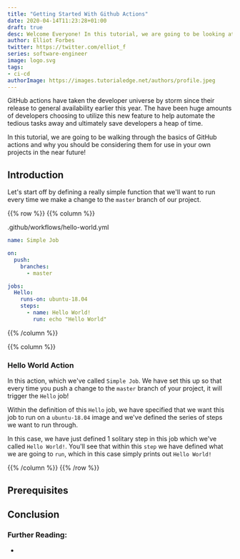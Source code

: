 ```yaml
---
title: "Getting Started With Github Actions"
date: 2020-04-14T11:23:28+01:00
draft: true
desc: Welcome Everyone! In this tutorial, we are going to be looking at GitHub actions and how you can use them for fame and fortune in your own GitHub repositories!
author: Elliot Forbes
twitter: https://twitter.com/elliot_f
series: software-engineer
image: logo.svg
tags:
- ci-cd
authorImage: https://images.tutorialedge.net/authors/profile.jpeg
---
```


GitHub actions have taken the developer universe by storm since their release to general availability earlier this year. The have been huge amounts of developers choosing to utilize this new feature to help automate the tedious tasks away and ultimately save developers a heap of time.

In this tutorial, we are going to be walking through the basics of GitHub actions and why you should be considering them for use in your own projects in the near future!


## Introduction

Let's start off by defining a really simple function that we'll want to run every time we make a change to the `master` branch of our project. 



{{% row %}}
{{% column %}}
<div class="filename"> .github/workflows/hello-world.yml </div>

```yaml
name: Simple Job

on:
  push:
    branches:
      - master

jobs:
  Hello:
    runs-on: ubuntu-18.04
    steps:
      - name: Hello World!
        run: echo "Hello World"
```
{{% /column %}}

{{% column %}}
### Hello World Action

In this action, which we've called `Simple Job`. We have set this up so that every time you push a change to the `master` branch of your project, it will trigger the `Hello` job!

Within the definition of this `Hello` job, we have specified that we want this job to run on a `ubuntu-18.04` image and we've defined the series of steps we want to run through.

In this case, we have just defined 1 solitary step in this job which we've called `Hello World!`. You'll see that within this `step` we have defined what we are going to `run`, which in this case simply prints out `Hello World!`

{{% /column %}}
{{% /row %}}

## Prerequisites

## Conclusion

### Further Reading:

* []()